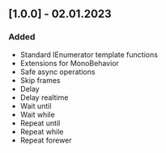 ## [1.0.0] - 02.01.2023

### Added
* Standard IEnumerator template functions 
* Extensions for MonoBehavior
* Safe async operations
* Skip frames
* Delay
* Delay realtime
* Wait until
* Wait while
* Repeat until
* Repeat while 
* Repeat forewer 

